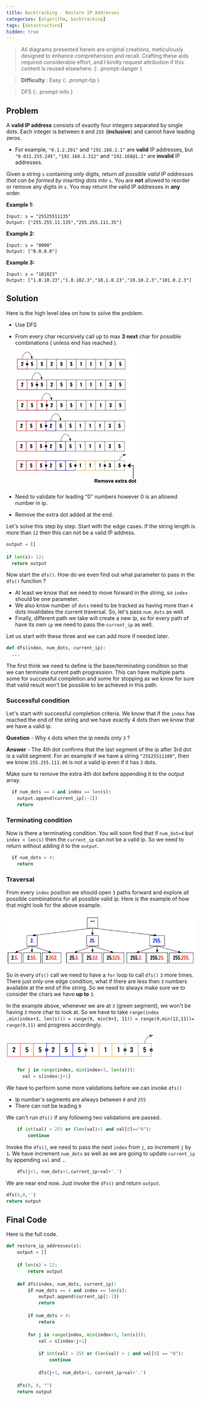 ```yaml
---
title: Backtracking - Restore IP Addresses
categories: [algorithm, backtracking]
tags: [datastructure]
hidden: true
---
```


> All diagrams presented herein are original creations, meticulously designed to enhance comprehension and recall. Crafting these aids required considerable effort, and I kindly request attribution if this content is reused elsewhere.
{: .prompt-danger }

> **Difficulty** :  Easy
{: .prompt-tip }

> DFS
{: .prompt-info }

## Problem

A **valid IP address** consists of exactly four integers separated by single dots. Each integer is between `0` and `255` (**inclusive**) and cannot have leading zeros.

- For example, `"0.1.2.201"` and `"192.168.1.1"` are **valid** IP addresses, but `"0.011.255.245"`, `"192.168.1.312"` and `"192.168@1.1"` are **invalid** IP addresses.

Given a string `s` containing only digits, return *all possible valid IP addresses that can be formed by inserting dots into* `s`. You are **not** allowed to reorder or remove any digits in `s`. You may return the valid IP addresses in **any** order.

**Example 1:**

```
Input: s = "25525511135"
Output: ["255.255.11.135","255.255.111.35"]
```

**Example 2:**

```
Input: s = "0000"
Output: ["0.0.0.0"]
```

**Example 3:**

```
Input: s = "101023"
Output: ["1.0.10.23","1.0.102.3","10.1.0.23","10.10.2.3","101.0.2.3"]
```

## Solution

Here is the high level idea on how to solve the problem.

- Use DFS

- From every char recursively call up to max **3 next** char for possible combinations ( unless end has reached ). 

  ![image-20240512125534655](../assets/img/image-20240512125534655.jpg)

- Need to validate for leading “0” numbers however 0 is an allowed number in ip.

- Remove the extra dot added at the end.

Let's solve this step by step. Start with the edge cases. If the string length is more than `12` then this can not be a valid IP address.

```python
output = []

if len(s)> 12:
  return output
```

Now start the `dfs()`. How do we even find out what parameter to pass in the `dfs()` function ? 

- At least we know that we need to move forward in the string, so `index` should be one parameter. 
- We also know number of `dots` need to be tracked as having more than `4` dots invalidates the current traversal. So, let's pass `num_dots` as well. 
- Finally, different path we take will create a new ip, so for every path of have its own `ip` we need to pass the `current_ip` as well. 

Let us start with these three and we can add more if needed later.

```python
def dfs(index, num_dots, current_ip):
  ...
```

The first think we need to define is the base/terminating condition so that we can terminate current path progression. This can have multiple parts some for successful completion and some for stopping as we know for sure that valid result won't be possible to be achieved in this path. 

### Successful condition

Let's start with successful completion criteria. We know that if the `index` has reached the end of the string and we have exactly 4 dots then we know that we have a valid ip. 

**Question** - Why `4` dots when the ip needs only `3` ?

**Answer** - The 4th dot confirms that the last segment of the ip after 3rd dot is a valid segment. For an example if we have a string `"25525511100"`, then we know `255.255.111.00` is not a valid ip even if it has `3` dots.

Make sure to remove the extra 4th dot before appending it to the output array.

```python
  if num_dots == 4 and index == len(s):
    output.append(current_ip[:-1])
    return
```

### Terminating condition

Now is there a terminating condition. You will soon find that if `num_dot>4` but `index < len(s)` then the `current_ip` can not be a valid ip. So we need to return without adding it to the `output`.

```python
  if num_dots > 4:
    return
```

### Traversal

From every `index` position we should open `3` paths forward and explore all possible combinations for all possible valid ip. Here is the example of how that might look for the above example.

![image-20240512141023356](../assets/img/image-20240512141023356.png)

So in every `dfs()` call we need to have a `for` loop to call `dfs()` `3` more times. There just only one edge condition, what if there are less then `3` numbers available at the end of the string. So we need to always make sure we to consider the chars we have **up to** `3`. 

In the example above, whenever we are at `3` (green segment), we won't be having `3` more char to look at. So we have to take `range(index ,min(index+3, len(s))) = range(9, min(9+3, 11)) = range(9,min(12,11))= range(9,11)` and progress accordingly.  

![image-20240512141707526](../assets/img/image-20240512141707526.png)

```python
    for j in range(index, min(index+3, len(s))):
      val = s[index:j+1]
```

We have to perform some more validations before we can invoke `dfs()`

- Ip number's segments are always between `0` and `255`
- There can not be leading `0`

We can't run `dfs()` if any following two validations are passed.

```python
    if int(val) > 255 or (len(val)>1 and val[0]=="0"):
    	continue
```

Invoke the `dfs()`, we need to pass the next `index` from `j`, so increment `j` by `1`.   We have increment `num_dots` as well as we are going to update `current_ip` by appending `val` and `.`.

```python
    dfs(j+1, num_dots+1,current_ip+val+'.')
```

We are near end now. Just invoke the `dfs()` and return `output`.

```python
dfs(0,0,'')
return output
```

## Final Code

Here is the full code.

```python
def restore_ip_addresses(s):
    output = []

    if len(s) > 12:
        return output

    def dfs(index, num_dots, current_ip):
        if num_dots == 4 and index == len(s):
            output.append(current_ip[:-1])
            return

        if num_dots > 4:
            return

        for j in range(index, min(index+3, len(s))):
            val = s[index:j+1]

            if int(val) > 255 or (len(val) > 1 and val[0] == "0"):
                continue

            dfs(j+1, num_dots+1, current_ip+val+'.')

    dfs(0, 0, "")
    return output
```







